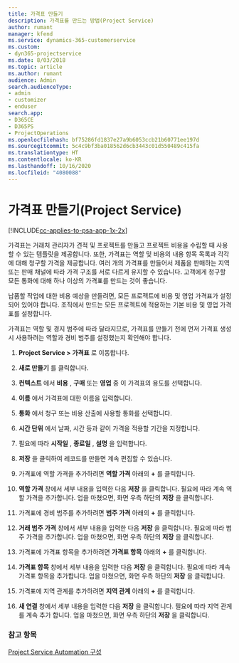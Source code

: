 ```yaml
---
title: 가격표 만들기
description: 가격표를 만드는 방법(Project Service)
author: rumant
manager: kfend
ms.service: dynamics-365-customerservice
ms.custom:
- dyn365-projectservice
ms.date: 8/03/2018
ms.topic: article
ms.author: rumant
audience: Admin
search.audienceType:
- admin
- customizer
- enduser
search.app:
- D365CE
- D365PS
- ProjectOperations
ms.openlocfilehash: bf75286fd1837e27a9b6053ccb21b60771ee197d
ms.sourcegitcommit: 5c4c9bf3ba018562d6cb3443c01d550489c415fa
ms.translationtype: HT
ms.contentlocale: ko-KR
ms.lasthandoff: 10/16/2020
ms.locfileid: "4080088"
---
```

# <a name="create-a-price-list-project-service"></a>가격표 만들기(Project Service)

[!INCLUDE[cc-applies-to-psa-app-1x-2x](../includes/cc-applies-to-psa-app-1x-2x.md)]

가격표는 거래처 관리자가 견적 및 프로젝트를 만들고 프로젝트 비용을 수립할 때 사용할 수 있는 템플릿을 제공합니다. 또한, 가격표는 역할 및 비용의 내용 항목 목록과 각각에 대해 청구할 가격을 제공합니다. 여러 개의 가격표를 만들어서 제품을 판매하는 지역 또는 판매 채널에 따라 가격 구조를 서로 다르게 유지할 수 있습니다. 고객에게 청구할 모든 통화에 대해 하나 이상의 가격표를 만드는 것이 좋습니다.  
  
납품할 작업에 대한 비용 예상을 만들려면, 모든 프로젝트에 비용 및 영업 가격표가 설정되어 있어야 합니다. 조직에서 만드는 모든 프로젝트에 적용하는 기본 비용 및 영업 가격표를 설정합니다.  
  
가격표는 역할 및 경지 범주에 따라 달라지므로, 가격표를 만들기 전에 먼저 가격표 생성 시 사용하려는 역할과 경비 범주를 설정했는지 확인해야 합니다.  
  
1.  **Project Service > 가격표** 로 이동합니다.  
  
2.  **새로 만들기** 를 클릭합니다.  
  
3.  **컨텍스트** 에서 **비용** , **구매** 또는 **영업** 중 이 가격표의 용도를 선택합니다.  
  
4.  **이름** 에서 가격표에 대한 이름을 입력합니다.  
  
5.  **통화** 에서 청구 또는 비용 산출에 사용할 통화를 선택합니다.  
  
6.  **시간 단위** 에서 날짜, 시간 등과 같이 가격을 적용할 기간을 지정합니다.  
  
7.  필요에 따라 **시작일** , **종료일** , **설명** 을 입력합니다.  
  
8.  **저장** 을 클릭하여 레코드를 만들면 계속 편집할 수 있습니다.  
  
9. 가격표에 역할 가격을 추가하려면 **역할 가격** 아래의 **+** 를 클릭합니다.  
  
10. **역할 가격** 창에서 세부 내용을 입력한 다음 **저장** 을 클릭합니다. 필요에 따라 계속 역할 가격을 추가합니다. 업을 마쳤으면, 화면 우측 하단의 **저장** 을 클릭합니다.  
  
11. 가격표에 경비 범주를 추가하려면 **범주 가격** 아래의 **+** 를 클릭합니다.  
  
12. **거래 범주 가격** 창에서 세부 내용을 입력한 다음 **저장** 을 클릭합니다. 필요에 따라 범주 가격을 추가합니다. 업을 마쳤으면, 화면 우측 하단의 **저장** 을 클릭합니다.  
  
13. 가격표에 가격표 항목을 추가하려면 **가격표 항목** 아래의 **+** 를 클릭합니다.  
  
14. **가격표 항목** 창에서 세부 내용을 입력한 다음 **저장** 을 클릭합니다. 필요에 따라 계속 가격표 항목을 추가합니다. 업을 마쳤으면, 화면 우측 하단의 **저장** 을 클릭합니다.  
  
15. 가격표에 지역 관계를 추가하려면 **지역 관계** 아래의 **+** 를 클릭합니다.  
  
16. **새 연결** 창에서 세부 내용을 입력한 다음 **저장** 을 클릭합니다. 필요에 따라 지역 관계를 계속 추가 합니다. 업을 마쳤으면, 화면 우측 하단의 **저장** 을 클릭합니다.  
  
### <a name="see-also"></a>참고 항목  
 [Project Service Automation 구성](../psa/configure.md)

